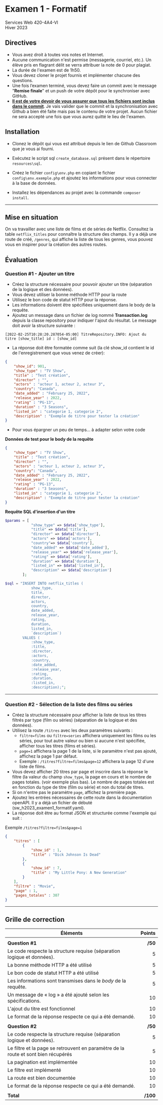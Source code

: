 # Examen 1 - Formatif

Services Web 420-4A4-VI  
Hiver 2023

## Directives

- Vous avez droit à toutes vos notes et Internet.
- Aucune communication n'est permise (messagerie, courriel, etc.). Un élève pris en flagrant délit se verra attribuer la note de 0 pour plagiat. 
- La durée de l'examen est de 1h50.
- Vous devez cloner le projet fournis et implémenter chacune des questions.
- Une fois l’examen terminé, vous devez faire un commit avec le message "**Remise finale**" et un push de votre dépôt pour le synchroniser avec GitHub.
- <u>**Il est de votre devoir de vous assurer que tous les fichiers sont inclus dans le commit**</u>. Je vais valider que le commit et la synchronisation avec Github a bien été faite mais pas le contenu de votre projet. Aucun fichier ne sera accepté une fois que vous aurez quitté le lieu de l'examen.

## Installation

- Clonez le dépôt qui vous est attribué depuis le lien de Github Classroom que je vous ai fourni.

- Exécutez le script sql `create_database.sql` présent dans le répertoire `resources\sql`.

- Créez le fichier `config\env.php` en copiant le fichier `config\env.exemple.php` et ajoutez les informations pour vous connecter à la base de données.

- Installez les dépendances au projet avec la commande `composer install`.

  

-----------------------

## Mise en situation

 On va travailler avec une liste de films et de séries de Netflix. Consultez la table `netflix_titles` pour connaître la structure des champs. Il y a déjà une route de créé, `/genres`, qui affiche la liste de tous les genres, vous pouvez vous en inspirer pour la création des autres routes. 

## Évaluation

### Question #1 - Ajouter un titre

- Créez la structure nécessaire pour pouvoir ajouter un titre (séparation de la logique et des données).
- Vous devez utiliser la bonne méthode HTTP pour la route
- Utilisez le bon code de statut HTTP pour la réponse.
- Les informations doivent être spécifiées uniquement dans le body de la requête.
- Ajoutez un message dans un fichier de log nommé **Transaction.log** depuis la classe repository pour indiquer l'ajout du résultat. Le message doit avoir la structure suivante : 
```
[2022-02-25T10:28:20.287054-05:00] TitreRepository.INFO: Ajout du titre [show_title] id : [show_id]  
```
- La réponse doit être formatée comme suit (la clé show_id contient le id de l'enregistrement que vous venez de créer): 
```json
{
    "show_id": 901,
    "show_type" : "TV Show",
    "title" : "Test création",
    "director" : "",
    "actors" : "acteur 1, acteur 2, acteur 3",
    "country": "Canada",
    "date_added" : "February 25, 2022",
    "release_year" : 2022,
    "rating" : "PG-13",
    "duration" : "3 Seasons",
    "listed_in" : "categorie 1, categorie 2",
    "description" : "Exemple de titre pour tester la création"
}
```

- Pour vous épargner un peu de temps... à adapter selon votre code

**Données de test pour le body de la requête**

``````json
{
    "show_type" : "TV Show",
    "title" : "Test création",
    "director" : "",
    "actors" : "acteur 1, acteur 2, acteur 3",
    "country": "Canada",
    "date_added" : "February 25, 2022",
    "release_year" : 2022,
    "rating" : "PG-13",
    "duration" : "3 Seasons",
    "listed_in" : "categorie 1, categorie 2",
    "description" : "Exemple de titre pour tester la création"
}
``````

**Requête SQL d'insertion d'un titre**

``````php
$params = [
            "show_type" => $data['show_type'],
            "title" => $data['title'],
            "director" => $data['director'],
            "actors" => $data['actors'],
            "country"=> $data['country'],
            "date_added" => $data['date_added'],
            "release_year" => $data['release_year'],
            "rating" => $data['rating'],
            "duration" => $data['duration'],
            "listed_in" => $data['listed_in'],
            "description" => $data['description']
        ];

$sql = "INSERT INTO netflix_titles (
            show_type, 
            title, 
            director, 
            actors, 
            country, 
            date_added, 
            release_year, 
            rating, 
            duration, 
            listed_in, 
            `description`) 
        VALUES (
            :show_type, 
            :title, 
            :director, 
            :actors, 
            :country, 
            :date_added, 
            :release_year, 
            :rating, 
            :duration, 
            :listed_in, 
            :description);";

``````


----------------------------


### Question #2 - Sélection de la liste des films ou séries
- Créez la structure nécessaire pour afficher la liste de tous les titres filtrés par type (film ou séries) (séparation de la logique et des données).
- Utilisez la route `/titres` avec les deux paramètres suivants : 
  - `filtre=films` ou `filtre=series` affichera uniquement les films ou les séries, pour tout autre valeur ou bien si aucune n'est spécifiée, afficher tous les titres (films et séries).
  - `page=1` affichera la page 1 de la liste, si le paramètre n'est pas ajouté, affichez la page 1 par défaut.
  - Exemple : `/titres?filtre=films&page=12` affichera la page 12 d'une liste de films.
- Vous devez afficher 20 titres par page et inscrire dans la réponse le filtre (la valeur du champ `show_type`, la page en cours et le nombre de pages totales. (voir exemple plus bas). Le nombre de pages totales est en fonction du type de titre (film ou série) et non du total de titres.
- Si on n'entre pas le paramètre `page`, affichez la première page.
- Ajoutez les entrées nécessaires de cette route dans la documentation openAPI. Il y a déjà un fichier de débuté (sw_h2023_examen1_formatif.yaml).
- La réponse doit être au format JSON et structurée comme l'exemple qui suit : 

Exemple `/titres?filtre=films&page=1`

``````json
{
	"titres" : [
		{
			"show_id" : 1,
			"title" : "Dick Johnson Is Dead"
		},
		{
			"show_id" : 7,
			"title" : "My Little Pony: A New Generation"
		}
	],
	"filtre" : "Movie",
	"page" : 1,
	"pages_totales" : 307
}
``````

----------------------------

## Grille de correction

| Éléments                                                     |   Points |
| ------------------------------------------------------------ | -------: |
|                                                              |          |
| **Question #1**                                              |  **/50** |
| Le code respecte la structure requise (séparation logique et données). |        5 |
| La bonne méthode HTTP a été utilisé                          |        5 |
| Le bon code de statut HTTP a été utilisé                     |        5 |
| Les informations sont transmises dans le *body* de la requête. |        5 |
| Un message de « log » a été ajouté selon les spécifications. |       10 |
| L'ajout du titre est fonctionnel                             |       10 |
| Le format de la réponse respecte ce qui a été demandé.       |       10 |
|                                                              |          |
| **Question #2**                                              |  **/50** |
| Le code respecte la structure requise (séparation logique et données). |        5 |
| Le filtre et la page se retrouvent en paramètre de la route et sont bien récupérés |        5 |
| La pagination est implémentée                                |       10 |
| Le filtre est implémenté                                     |       10 |
| La route est bien documentée                                 |       10 |
| Le format de la réponse respecte ce qui a été demandé.       |       10 |
|                                                              |          |
| **Total**                                                    | **/100** |

